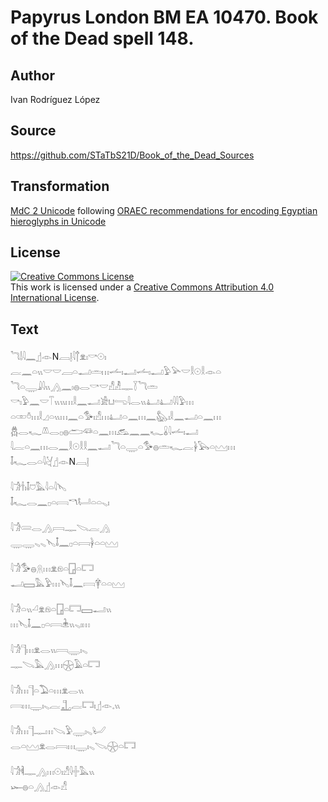 # Papyrus London BM EA 10470. Book of the Dead spell 148.

## Author 

Ivan Rodríguez López

## Source 

https://github.com/STaTbS21D/Book_of_the_Dead_Sources

## Transformation 

[MdC 2 Unicode](https://statbs21d.github.io/mdc2unicode.html) following [ORAEC recommendations for encoding Egyptian hieroglyphs in Unicode](https://github.com/oraec/recommendations-encoding-hieroglyphs)

## License 

<a rel="license" href="http://creativecommons.org/licenses/by/4.0/"><img alt="Creative Commons License" style="border-width:0" src="https://i.creativecommons.org/l/by/4.0/88x31.png" /></a><br />This work is licensed under a <a rel="license" href="http://creativecommons.org/licenses/by/4.0/">Creative Commons Attribution 4.0 International License</a>.

## Text 

<hiero><rubrum>𓆓𓌃𓇋𓈖</rubrum>𓊨𓁹N𓐙𓊤𓇋𓐩𓁷𓏤𓎡𓇳𓏤<br>
𓐛𓈖𓏏𓏭𓎟𓎟𓐙𓏏𓂝𓏛𓏥𓌡𓏤𓂝𓌡𓏤𓂝𓅱𓅪𓎟𓎛𓇳𓎛𓁹𓏏<br>
𓆓𓏏𓇾𓇍𓇋𓏭𓂻𓈖𓏤𓐍𓂋𓎡𓎟𓀭𓁚𓊃𓇅𓆓𓏛<br>
𓎡𓏤𓅱𓈖𓎟𓄰𓏭𓏭𓏥𓎛𓈖𓂝𓀀𓂓𓂸𓇋𓂋𓏭𓂞𓂞𓇋𓇋𓅱𓏥<br>
𓏏𓏒𓏊𓏥𓎛𓈎𓏏𓏭𓏥𓈖𓏏𓅜𓏤𓀭𓏥𓂞𓏏𓈖𓏥𓈖𓅽𓏤𓎛𓈖𓂝𓏏𓈖𓏥<br>
𓆣𓂋𓆑𓌨𓂋𓊪𓐍𓂧𓆛𓏏𓈖𓏥𓃹𓈖𓈖𓆑𓏇𓇋𓌡𓏤𓂝<br>
𓇋𓐛𓏏𓈖𓏥𓂋𓈖𓎛𓇳𓎛𓎛𓈖𓂝𓆓𓏏𓇾𓏏𓅜𓐍𓏛𓆑𓐛𓋀𓅂𓏏𓈉𓏥<br>
𓄤𓆑𓂋𓏏𓇋𓋔𓊨𓁹N𓐙𓊤<br>
<br>
<rubrum>𓇋𓀞</rubrum>𓌂𓏤𓄤𓈞𓅓𓇋𓏏𓇋𓊦<br>
𓄤𓆑𓂋𓈖𓊪𓏏𓇯𓎔𓂡𓏏𓏏𓈅𓏤<br>
<br>
<rubrum>𓇋𓀞</rubrum>𓄲𓂋𓂻𓇯𓊃𓌫𓐛𓂻<br>
𓇾𓇾𓈅𓈅𓊦𓄤𓈖𓊪𓏏𓇯𓋀𓏏𓏏𓈉<br>
<br>
<rubrum>𓇋𓀞</rubrum>𓅜𓐍𓇶𓏥𓁷𓁶𓏏𓉗𓏏𓉐<br>
𓂝𓈙𓅓𓅱𓏥𓊦𓄤𓈖𓇯𓋁𓏏𓏏𓈉<br>
<br>
<rubrum>𓇋𓀞</rubrum>𓏏𓏭𓏘𓁷𓁶𓏏𓉗𓏏𓉐𓈙𓂝𓏭<br>
𓏥𓊦𓄤𓈖𓊪𓏏𓇯𓇔𓏭𓈅𓏤𓏥<br>
<br>
<rubrum>𓇋𓀞</rubrum>𓊹𓏥𓁷𓂋𓏭𓇯𓇾𓏤𓈅<br>
𓊃𓌫𓅓𓂻𓏥𓇽𓄿𓏏𓉐<br>
<br>
<rubrum>𓇋𓀞</rubrum>𓏥𓊹𓏏𓅐𓏏𓏥𓁷𓂋𓏭<br>
𓇯𓏥𓇾𓏤𓈅𓐛𓊻𓐛𓉐𓏤𓊨𓁹𓈒𓏭<br>
<br>
<rubrum>𓇋𓀞</rubrum>𓏥𓊹𓊃𓏥𓌫𓅱𓇾𓏤𓈅𓂦<br>
𓂋𓏏𓈉𓁷𓂋𓇯𓏥𓇾𓏤𓈅𓌫𓇽𓏏𓉐<br>
<br>
<rubrum>𓇋𓀞</rubrum>𓌞𓊃𓂻𓏥𓇳𓏤𓀭𓇋𓏶𓅓𓏭<br>
𓆱𓐍𓏏𓂻𓊨𓁹𓀭<br></hiero>